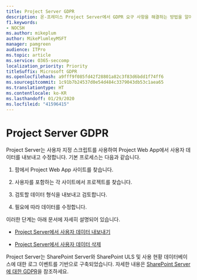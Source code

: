 ```yaml
---
title: Project Server GDPR
description: 온-프레미스 Project Server에서 GDPR 요구 사항을 해결하는 방법을 알아보세요.
f1.keywords:
- NOCSH
ms.author: mikeplum
author: MikePlumleyMSFT
manager: pamgreen
audience: ITPro
ms.topic: article
ms.service: O365-seccomp
localization_priority: Priority
titleSuffix: Microsoft GDPR
ms.openlocfilehash: a9fff9f085fd42f28801a82c3f83d6bdd1f74ff6
ms.sourcegitcommit: 1c91b7b24537d0e54d484c3379043db53c1aea65
ms.translationtype: HT
ms.contentlocale: ko-KR
ms.lasthandoff: 01/29/2020
ms.locfileid: "41596415"
---
```

# <a name="gdpr-for-project-server"></a>Project Server GDPR

Project Server는 사용자 지정 스크립트를 사용하여 Project Web App에서 사용자 데이터를 내보내고 수정합니다. 기본 프로세스는 다음과 같습니다.

1.  팜에서 Project Web App 사이트를 찾습니다.

2.  사용자를 포함하는 각 사이트에서 프로젝트를 찾습니다.

3.  검토할 데이터 형식을 내보내고 검토합니다.

4.  필요에 따라 데이터를 수정합니다.

이러한 단계는 아래 문서에 자세히 설명되어 있습니다.

- [Project Server에서 사용자 데이터 내보내기](/Project/export-user-data-from-project-server?toc=/Office365/Enterprise/toc.json)

- [Project Server에서 사용자 데이터 삭제](/Project/delete-user-data-from-project-server?toc=/Office365/Enterprise/toc.json)


Project Server는 SharePoint Server와 SharePoint ULS 및 사용 현황 데이터베이스에 대한 로그 이벤트를 기반으로 구축되었습니다. 자세한 내용은 [SharePoint Server에 대한 GDPR](gdpr-for-sharepoint-server.md)을 참조하세요.
